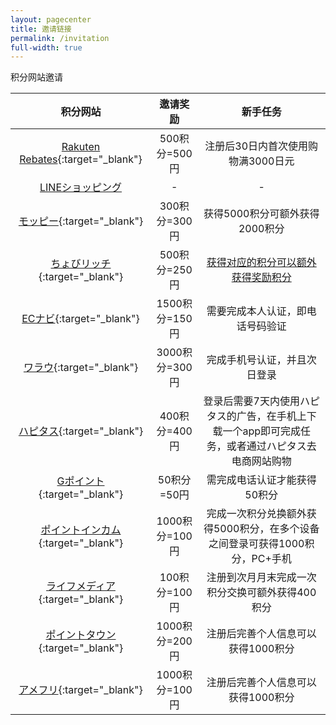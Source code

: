 ```yaml
---
layout: pagecenter
title: 邀请链接
permalink: /invitation
full-width: true
---
```


积分网站邀请

| 积分网站 | 邀请奖励 | 新手任务 |
| :----: | :----: | :----: |
| [Rakuten Rebates](https://www.rebates.jp/referrer?referrerid=6w2hTJ15FiE%3D){:target="_blank"} | 500积分=500円 | 注册后30日内首次使用购物满3000日元 |
| [LINEショッピング](https://lin.ee/Q5exLeQ) | - | - |
| [モッピー](https://pc.moppy.jp/entry/invite.php?invite=RUKHe194){:target="_blank"} | 300积分=300円 | 获得5000积分可额外获得2000积分 |
| [ちょびリッチ](http://www.chobirich.com/cm/ad/?p=8224777069&i=4156068){:target="_blank"} | 500积分=250円 | [获得对应的积分可以额外获得奖励积分](https://www.chobirich.com/campaigns/200701_chobitomo_bonus/) |
| [ECナビ](https://ecnavi.jp/invite/?id=g6tpd){:target="_blank"} | 1500积分=150円 | 需要完成本人认证，即电话号码验证 |
| [ワラウ](https://www.warau.jp/service/account/p_accountRedirect.php?seq_no=32&afl=friend_regular__19&ktype=r&type=4&pa=K45402.15098.57024.7712.12210.26001.60631.51261.4757.57220.1654.41054&dmy=1617108868){:target="_blank"} | 3000积分=300円 | 完成手机号认证，并且次日登录 |
| [ハピタス](https://hapitas.jp/register?i=22724273&route=pcText){:target="_blank"} | 400积分=400円 | 登录后需要7天内使用ハピタス的广告，在手机上下载一个app即可完成任务，或者通过ハピタス去电商网站购物 |
| [Gポイント](https://www.gpoint.co.jp/fd/?u=7234679&r=01){:target="_blank"} | 50积分=50円 | 需完成电话认证才能获得50积分 |
| [ポイントインカム](https://pointi.jp/p/?a=rbf881564747){:target="_blank"} | 1000积分=100円 | 完成一次积分兑换额外获得5000积分，在多个设备之间登录可获得1000积分，PC+手机
| [ライフメディア](https://lifemedia.jp/entry/3675157/welcome){:target="_blank"} | 100积分=100円 | 注册到次月月末完成一次积分交换可额外获得400积分 |
| [ポイントタウン](https://www.pointtown.com/invite?id=2vMRcRy5urtCx){:target="_blank"} | 1000积分=200円 | 注册后完善个人信息可以获得1000积分 |
| [アメフリ](https://point.i2i.jp/register?inv=f143075){:target="_blank"} | 1000积分=100円 | 注册后完善个人信息可以获得1000积分 |